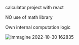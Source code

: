 
calculator project with react 

NO use of math library


Own internal computation logic 


![Immagine 2022-10-30 162835](https://user-images.githubusercontent.com/107623602/198887171-872397e3-7c06-43b6-9930-6d1c8ec229e0.png)
